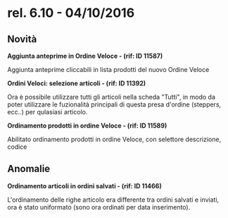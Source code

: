 rel. 6.10 - 04/10/2016
=====================

Novità
------
**Aggiunta anteprime in Ordine Veloce - (rif: ID 11587)**

Aggiunta anteprime cliccabili in lista prodotti del nuovo Ordine Veloce

**Ordini Veloci: selezione articoli - (rif: ID 11392)**

Ora è possibile utilizzare tutti gli articoli nella scheda "Tutti", in modo da poter utilizzare le fuzionalità principali di questa presa d'ordine (steppers, ecc..)
per qulasiasi articolo.

**Ordinamento prodotti in ordine Veloce - (rif: ID 11589)**

Abilitato ordinamento prodotti in ordine Veloce, con selettore descrizione, codice

Anomalie
-----------
**Ordinamento articoli in ordini salvati - (rif: ID 11466)**

L'ordinamento delle righe articolo era differente tra ordini salvati e inviati, ora è stato uniformato (sono ora ordinati per data inserimento).
